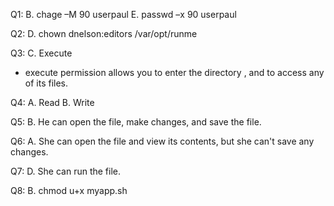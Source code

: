 Q1: 
B. chage –M 90 userpaul 
E. passwd –x 90 userpaul 

Q2: 
D. chown dnelson:editors /var/opt/runme 

Q3: 
C. Execute
- execute permission allows you to enter the directory , and to access any of its files.

Q4: 
A. Read
B. Write

Q5: 
B. He can open the file, make changes, and save the file.

Q6: 
A. She can open the file and view its contents, but she can't save any changes. 

Q7:
D. She can run the file. 

Q8: 
B. chmod u+x myapp.sh 


